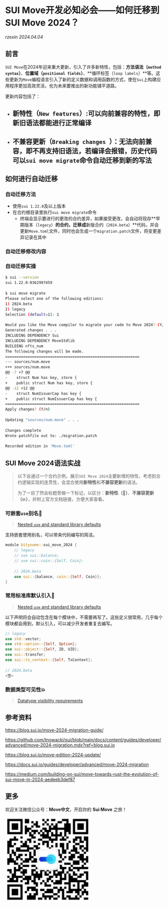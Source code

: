 # SUI Move开发必知必会——如何迁移到SUI Move 2024？

*rzexin 2024.04.04*

## 前言

`SUI Move`在2024年迎来重大更新，引入了许多新特性，包括：**方法语法（`method syntax`）**、**位置域（`positional fields`）**、**循环标签（`loop labels`）**等。这些更新为`Move`编程语言引入了新的定义数据和调用函数的方式，使在`Sui`上构建应用程序更加高效灵活，也为未来要推出的新功能铺平道路。

更新内容包括了：

- **新特性（`New features`）**:可以向前兼容的特性，即新旧语法都能进行正常编译
  - 
- **不兼容更新（`Breaking changes `）**：无法向前兼容，即不再支持旧语法，若编译会报错，历史代码可以`sui move migrate`命令自动迁移到新的写法
  - 

## 如何进行自动迁移

### 自动迁移方法

- 使用`sui 1.22.0`及以上版本
- 在合约根目录里执行`sui move migrate`命令
  - 终端会显示要进行的更改的合约差异，如果接受更改，会自动将现存**早期版本（`legacy`）**的合约，迁移成**新版合约（`2024.beta`）**代码，并会更新`Move.toml`文件，同时也会生成一个`migration.patch`文件，将变更差异记录在其中

### 自动迁移修改内容



### 自动迁移实操

```bash
$ sui --version
sui 1.22.0-0362997459

$ sui move migrate
Please select one of the following editions:
1) 2024.beta
2) legacy
Selection (default=1): 1

Would you like the Move compiler to migrate your code to Move 2024? (Y/n) 
Generated changes . . .
INCLUDING DEPENDENCY Sui
INCLUDING DEPENDENCY MoveStdlib
BUILDING nfts_num
The following changes will be made.
============================================================
--- sources/num.move
+++ sources/num.move
@@ -7 +7 @@
-    struct Num has key, store {
+    public struct Num has key, store {
@@ -12 +12 @@
-    struct NumIssuerCap has key {
+    public struct NumIssuerCap has key {
============================================================
Apply changes? (Y/n) 

Updating "sources/num.move" . . .

Changes complete
Wrote patchfile out to: ./migration.patch

Recorded edition in 'Move.toml'
```

## SUI Move 2024语法实战

> 以下会通过一个合约示例，展示`SUI Move 2024`主要新增的特性，考虑到合约逻辑实现的连贯性，会混合使用**新特性**和**不兼容更新**的语法。
>
> 为了一目了然会标题旁做一下标记，以区分：**新特性（🎉）**、**不兼容更新（💥）**，并附上官方文档链接，方便大家查看。

### 可嵌套`use`别名🎉

> [Nested `use` and standard library defaults](https://github.com/tnowacki/sui/blob/main/docs/content/guides/developer/advanced/move-2024-migration.mdx?nested-use-and-standard-library-defaults)

支持嵌套使用别名，可以带来代码编写的简洁。

```rust
module bityoume::sui_move_2024 {
    // legacy
    // use sui::balance; 
    // use sui::coin::{Self, Coin};

    // 2024.beta
    use sui::{balance, coin::{Self, Coin}};
}
```

### 常用标准库默认引入🎉

> [Nested `use` and standard library defaults](https://github.com/tnowacki/sui/blob/main/docs/content/guides/developer/advanced/move-2024-migration.mdx?nested-use-and-standard-library-defaults)

以下声明将会自动包含在每个模块中，不需要再写了。这些定义很常用，几乎每个模块都会用到，默认引入，可以减少开发者重复去编写。

```rust
// legacy
use std::vector;
use std::option::{Self, Option};
use sui::object::{Self, ID, UID};
use sui::transfer;
use sui::tx_context::{Self, TxContext};

// 2024.beta
<空>
```

### 数据类型可见性💥

> [Datatype visibility requirements](https://github.com/tnowacki/sui/blob/main/docs/content/guides/developer/advanced/move-2024-migration.mdx?nested-use-and-standard-library-defaults#datatype-visibility-requirements)



## 参考资料

https://blog.sui.io/move-2024-migration-guide/

https://github.com/tnowacki/sui/blob/main/docs/content/guides/developer/advanced/move-2024-migration.mdx?ref=blog.sui.io

https://blog.sui.io/move-edition-2024-update/

https://docs.sui.io/guides/developer/advanced/move-2024-migration

https://medium.com/building-on-sui/move-towards-rust-the-evolution-of-sui-move-in-2024-aedeeb3def87

## 更多

欢迎关注微信公众号：**Move中文**，开启你的 **Sui Move** 之旅！

![image-20240402223437320](assets/move_cn.png)